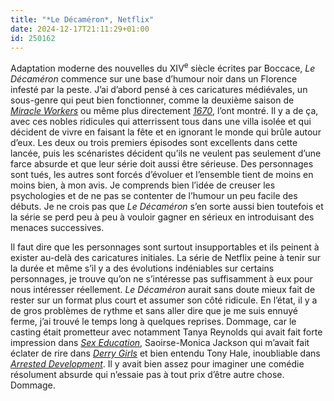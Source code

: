 ```yaml
---
title: "*Le Décaméron*, Netflix"
date: 2024-12-17T21:11:29+01:00
id: 250162 
---
```


Adaptation moderne des nouvelles du XIV<sup>e</sup> siècle écrites par Boccace, *Le Décaméron* commence sur une base d’humour noir dans un Florence infesté par la peste. J’ai d’abord pensé à ces caricatures médiévales, un sous-genre qui peut bien fonctionner, comme la deuxième saison de [*Miracle Workers*](https://voiretmanger.fr/miracle-workers-rich-tbs/) ou même plus directement *[1670](serie/1670-netflix/)*, l’ont montré. Il y a de ça, avec ces nobles ridicules qui atterrissent tous dans une villa isolée et qui décident de vivre en faisant la fête et en ignorant le monde qui brûle autour d’eux. Les deux ou trois premiers épisodes sont excellents dans cette lancée, puis les scénaristes décident qu’ils ne veulent pas seulement d’une farce absurde et que leur série doit aussi être sérieuse. Des personnages sont tués, les autres sont forcés d’évoluer et l’ensemble tient de moins en moins bien, à mon avis. Je comprends bien l’idée de creuser les psychologies et de ne pas se contenter de l’humour un peu facile des débuts. Je ne crois pas que *Le Décaméron* s’en sorte aussi bien toutefois et la série se perd peu à peu à vouloir gagner en sérieux en introduisant des menaces successives. 

Il faut dire que les personnages sont surtout insupportables et ils peinent à exister au-delà des caricatures initiales. La série de Netflix peine à tenir sur la durée et même s’il y a des évolutions indéniables sur certains personnages, je trouve qu’on ne s’intéresse pas suffisamment à eux pour nous intéresser réellement. *Le Décaméron* aurait sans doute mieux fait de rester sur un format plus court et assumer son côté ridicule. En l’état, il y a de gros problèmes de rythme et sans aller dire que je me suis ennuyé ferme, j’ai trouvé le temps long à quelques reprises. Dommage, car le casting était prometteur avec notamment Tanya Reynolds qui avait fait forte impression dans [*Sex Education*](https://voiretmanger.fr/sex-education-nunn-netflix/), Saoirse-Monica Jackson qui m’avait fait éclater de rire dans [*Derry Girls*](https://voiretmanger.fr/derry-girls-mcgee-channel-4/) et bien entendu Tony Hale, inoubliable dans [*Arrested Development*](https://voiretmanger.fr/arrested-development-hurwitz-fox/). Il y avait bien assez pour imaginer une comédie résolument absurde qui n’essaie pas à tout prix d’être autre chose. Dommage.


